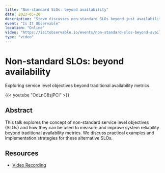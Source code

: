 ```yaml
---
title: "Non-standard SLOs: beyond availability"
date: 2023-05-20
description: "Steve discusses non-standard SLOs beyond just availability"
event: "Is It Observable"
location: "Online"
video: "https://isitobservable.io/events/non-standard-slos-beyond-availability"
type: "video"
---
```


# Non-standard SLOs: beyond availability

Exploring service level objectives beyond traditional availability metrics.

{{< youtube "OdLnC8sjPCI" >}}

## Abstract

This talk explores the concept of non-standard service level objectives (SLOs) and how they can be used to measure and improve system reliability beyond traditional availability metrics. We discuss practical examples and implementation strategies for these alternative SLOs.

## Resources

- [Video Recording](https://isitobservable.io/events/non-standard-slos-beyond-availability) 